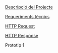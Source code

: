 [Descripció del Projecte](descripcio.md)

[Requeriments tècnics](Requeriments.md)

[HTTP Request](http.request.md)

[HTTP Response](http.response.md)

Prototip 1
